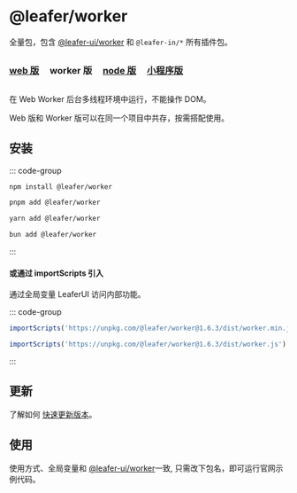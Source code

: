 # @leafer/worker

全量包，包含 [@leafer-ui/worker](/guide/install/ui/worker/start.md) 和 `@leafer-in/*` 所有插件包。

##

### [web 版](/guide/install/leafer/start.md) &nbsp; &nbsp; worker 版 &nbsp; &nbsp; [node 版](/guide/install/leafer/node/start.md) &nbsp; &nbsp; [小程序版](/guide/install/leafer/miniapp/start.md)

##

在 Web Worker 后台多线程环境中运行，不能操作 DOM。

Web 版和 Worker 版可以在同一个项目中共存，按需搭配使用。

## 安装

::: code-group

```sh [npm]
npm install @leafer/worker
```

```sh [pnpm]
pnpm add @leafer/worker
```

```sh [yarn]
yarn add @leafer/worker
```

```sh [bun]
bun add @leafer/worker
```

:::

#### 或通过 importScripts 引入

通过全局变量 LeaferUI 访问内部功能。

::: code-group

```js [worker.min.js]
importScripts('https://unpkg.com/@leafer/worker@1.6.3/dist/worker.min.js')
```

```js [worker.js]
importScripts('https://unpkg.com/@leafer/worker@1.6.3/dist/worker.js')
```

:::

<!-- https://unpkg.com 无法访问时，可替换为 https://cdn.jsdelivr.net/npm -->

## 更新

了解如何 [快速更新版本](/guide/update.md)。

## 使用

使用方式、全局变量和 [@leafer-ui/worker](/guide/install/ui/worker/start.md)一致, 只需改下包名，即可运行官网示例代码。
